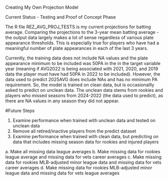 Creating My Own Projection Model

Current Status - Testing and Proof of Concept Phase

The R file REZ_AVG_PROJ_TESTS is my current projections for batting average. Comparing the projections to the 3-year mean batting average - the output data largely makes a lot of sense regardless of various plate appearance thresholds. This is especially true for 
players who have had a meaningful number of plate appearances in each of the last 3 years. 

Currently, the training data does not include NA values and the plate appearance minimum to be included was 50PA in the in the target variable year (meaning if AVG2022 is being associated with 2021, 2020, and 2019 data the player must have had 50PA in 2022 
to be included). However, the data used to predict 2025AVG does include NAs and has no minimum PA requirement. So, the model is trained on clean data, but is occasionallly asked to predict on unclean data. The unclean data stems from rookies and players who
missed seasons from 2024-2022 (the data used to predict), as there are NA values in any season they did not appear. 


#Future Steps
1. Examine performance when trained with unclean data and tested on unclean data
2. Remove all retired/inactive players from the predict dataset
3. Examine performance when trained with clean data, but predicting on data that includes missing season data for rookies and injured players

a. Make all missing data league averages
b. Make missing data for rookies league average and missing data for vets career averages
c. Make missing data for rookies MLB-adjusted minor league data and missing data for vets career averages
d. Make missing data for rookies MLB-adjusted minor league data and missing data for vets league averages
